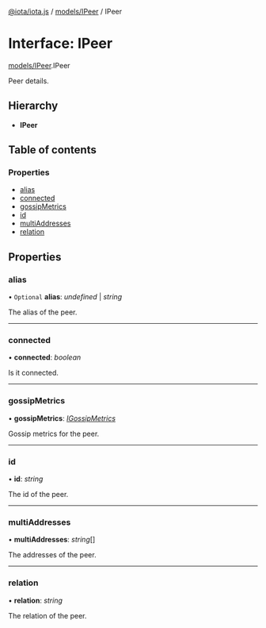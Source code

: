 [@iota/iota.js](../../README.md) / [models/IPeer](../../modules/models_ipeer.md) / IPeer

# Interface: IPeer

[models/IPeer](../../modules/models_ipeer.md).IPeer

Peer details.

## Hierarchy

* **IPeer**

## Table of contents

### Properties

- [alias](ipeer.ipeer.md#alias)
- [connected](ipeer.ipeer.md#connected)
- [gossipMetrics](ipeer.ipeer.md#gossipmetrics)
- [id](ipeer.ipeer.md#id)
- [multiAddresses](ipeer.ipeer.md#multiaddresses)
- [relation](ipeer.ipeer.md#relation)

## Properties

### alias

• `Optional` **alias**: *undefined* \| *string*

The alias of the peer.

___

### connected

• **connected**: *boolean*

Is it connected.

___

### gossipMetrics

• **gossipMetrics**: [*IGossipMetrics*](igossipmetrics.igossipmetrics.md)

Gossip metrics for the peer.

___

### id

• **id**: *string*

The id of the peer.

___

### multiAddresses

• **multiAddresses**: *string*[]

The addresses of the peer.

___

### relation

• **relation**: *string*

The relation of the peer.
